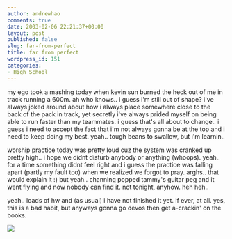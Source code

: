 ```yaml
---
author: andrewhao
comments: true
date: 2003-02-06 22:21:37+00:00
layout: post
published: false
slug: far-from-perfect
title: far from perfect
wordpress_id: 151
categories:
- High School
---
```


my ego took a mashing today when kevin sun burned the heck out of me in track running a 600m. ah who knows.. i guess i'm still out of shape? i've always joked around about how i always place somewhere close to the back of the pack in track, yet secretly i've always prided myself on being able to run faster than my teammates. i guess that's all about to change.. i guess i need to accept the fact that i'm not always gonna be at the top and i need to keep doing my best. yeah.. tough beans to swallow, but i'm learnin..

worship practice today was pretty loud cuz the system was cranked up pretty high.. i hope we didnt disturb anybody or anything (whoops). yeah.. for a time something didnt feel right and i guess the practice was falling apart (partly my fault too) when we realized we forgot to pray. arghs.. that would explain it  :)  but yeah.. channing popped tammy's guitar peg and it went flying and now nobody can find it. not tonight, anyhow. heh heh..

yeah.. loads of hw and (as usual) i have not finished it yet. if ever, at all. yes, this is a bad habit, but anyways gonna go devos then get a-crackin' on the books.

![](http://images.ucomics.com/comics/ft/2003/ft030203.gif)
